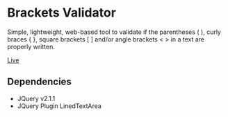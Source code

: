 Brackets Validator
=====================

Simple, lightweight, web-based tool to validate if the parentheses ( ), curly braces { }, square brackets [ ] and/or angle brackets < > in a text are properly written.


[Live](http://brackets-validator.mnrd.net/)

## Dependencies

* JQuery v2.1.1
* JQuery Plugin LinedTextArea
